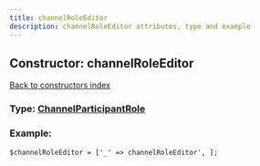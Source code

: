 ```yaml
---
title: channelRoleEditor
description: channelRoleEditor attributes, type and example
---
```

## Constructor: channelRoleEditor  
[Back to constructors index](index.md)






### Type: [ChannelParticipantRole](../types/ChannelParticipantRole.md)


### Example:

```
$channelRoleEditor = ['_' => channelRoleEditor', ];
```